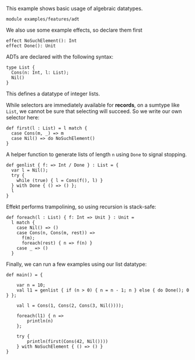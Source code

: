 This example shows basic usage of algebraic datatypes.

```
module examples/features/adt
```

We also use some example effects, so declare them first
```
effect NoSuchElement(): Int
effect Done(): Unit
```


ADTs are declared with the following syntax:
```
type List {
  Cons(n: Int, l: List);
  Nil()
}
```
This defines a datatype of integer lists.


While selectors are immediately available for **records**, on a sumtype like `List`, we cannot
be sure that selecting will succeed. So we write our own selector here:

```
def first(l : List) = l match {
  case Cons(m, _) => m
  case Nil() => do NoSuchElement()
}
```

A helper function to generate lists of length `n` using `Done` to signal stopping.
```
def genlist { f: => Int / Done } : List = {
  var l = Nil();
  try {
    while (true) { l = Cons(f(), l) }
  } with Done { () => () };
  l
}
```

Effekt performs trampolining, so using recursion is stack-safe:
```
def foreach(l : List) { f: Int => Unit } : Unit =
  l match {
    case Nil() => ()
    case Cons(n, Cons(m, rest)) =>
      f(m);
      foreach(rest) { n => f(n) }
    case _ => ()
  }
```

Finally, we can run a few examples using our list datatype:
```
def main() = {

    var n = 10;
    val l1 = genlist { if (n > 0) { n = n - 1; n } else { do Done(); 0 } };

    val l = Cons(1, Cons(2, Cons(3, Nil())));

    foreach(l1) { n =>
        println(n)
    };

    try {
        println(first(Cons(42, Nil())))
    } with NoSuchElement { () => () }
}
```